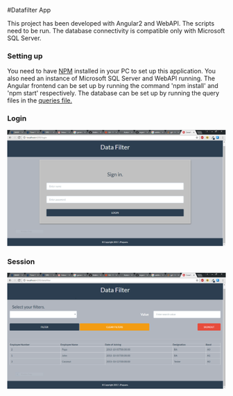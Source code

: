 #Datafilter App

This project has been developed with Angular2 and WebAPI. The scripts need to be run. The database connectivity is compatible only with Microsoft SQL Server.

### Setting up
You need to have [NPM]( https://www.npmjs.com) installed in your PC to set up this application. You also need an instance of Microsoft SQL Server and WebAPI running. The Angular frontend can be set up by running the command 'npm install' and 'npm start' respectively. The database can be set up by running the query files in the [queries file.](https://github.com/experionjoel/DatafilterApp/blob/master/Backend/queries.sql) 

### Login
![Login Screen](/screenshots/datafilter_login.PNG?raw=true "Login Screen")

### Session
![Logged-in screen](/screenshots/datafilter.PNG?raw=true "Logged-in session")
